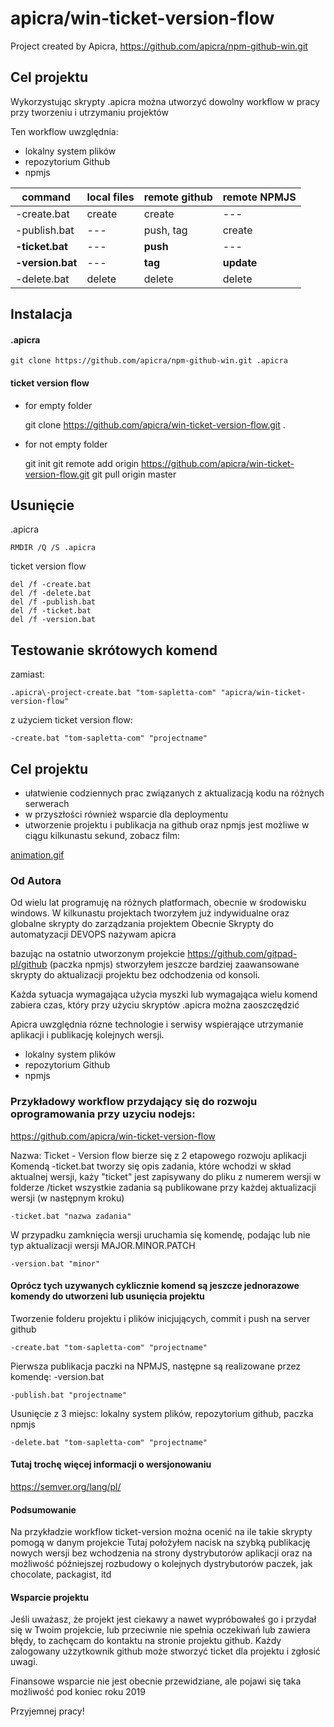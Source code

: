 # apicra/win-ticket-version-flow
Project created by Apicra, https://github.com/apicra/npm-github-win.git


## Cel projektu

Wykorzystując skrypty .apicra można utworzyć dowolny workflow w pracy przy tworzeniu i utrzymaniu projektów

Ten workflow uwzględnia:
+ lokalny system plików
+ repozytorium Github
+ npmjs

| command | local files | remote github | remote NPMJS |
| --- | --- | --- | --- |
| -create.bat | create | create | --- |
| -publish.bat | --- | push, tag | create |
| **-ticket.bat** | --- | **push** | --- |
| **-version.bat** | --- | **tag** | **update** |
| -delete.bat | delete | delete | delete |


## Instalacja

#### .apicra

    git clone https://github.com/apicra/npm-github-win.git .apicra

#### ticket version flow
+ for empty folder

    git clone https://github.com/apicra/win-ticket-version-flow.git .


+ for not empty folder

    git init
    git remote add origin https://github.com/apicra/win-ticket-version-flow.git
    git pull origin master


## Usunięcie

.apicra

    RMDIR /Q /S .apicra

ticket version flow

    del /f -create.bat
    del /f -delete.bat
    del /f -publish.bat
    del /f -ticket.bat
    del /f -version.bat

## Testowanie skrótowych komend
zamiast:

    .apicra\-project-create.bat "tom-sapletta-com" "apicra/win-ticket-version-flow"

z użyciem ticket version flow:

    -create.bat "tom-sapletta-com" "projectname"



## Cel projektu

+ ułatwienie codziennych prac związanych z aktualizacją kodu na różnych serwerach
+ w przyszłości również wsparcie dla deploymentu
+ utworzenie projektu i publikacja na github oraz npmjs jest możliwe w ciągu kilkunastu sekund, zobacz film:

[animation.gif](animation.gif)

### Od Autora

Od wielu lat programuję na różnych platformach, obecnie w środowisku windows.
W kilkunastu projektach tworzyłem już indywidualne oraz globalne skrypty do zarządzania projektem
Obecnie Skrypty do automatyzacji DEVOPS nazywam apicra

bazując na ostatnio utworzonym projekcie
https://github.com/gitpad-pl/github
(paczka npmjs) stworzyłem jeszcze bardziej zaawansowane skrypty do aktualizacji projektu bez odchodzenia od konsoli.

Każda sytuacja wymagająca użycia myszki lub wymagająca wielu komend zabiera czas, który przy użyciu skryptów .apicra można zaoszczędzić

Apicra uwzględnia rózne technologie i serwisy wspierające utrzymanie aplikacji i publikację kolejnych wersji.

+ lokalny system plików
+ repozytorium Github
+ npmjs

### Przykładowy workflow przydający się do rozwoju oprogramowania przy uzyciu nodejs:

https://github.com/apicra/win-ticket-version-flow


Nazwa: Ticket - Version flow bierze się z 2 etapowego rozwoju aplikacji
Komendą -ticket.bat tworzy się opis zadania, które wchodzi w skład aktualnej wersji, każy "ticket" jest zapisywany do pliku z numerem wersji w folderze /ticket
wszystkie zadania są publikowane przy każdej aktualizacji wersji (w następnym kroku)

    -ticket.bat "nazwa zadania"


W przypadku zamknięcia wersji uruchamia się komendę, podając lub nie typ aktualizacji wersji MAJOR.MINOR.PATCH

    -version.bat "minor"


#### Oprócz tych uzywanych cyklicznie komend są jeszcze jednorazowe komendy do utworzeni lub usunięcia projektu

Tworzenie folderu projektu i plików inicjujących, commit i push na server github

    -create.bat "tom-sapletta-com" "projectname"

Pierwsza publikacja paczki na NPMJS, następne są realizowane przez komendę: -version.bat

    -publish.bat "projectname"


Usunięcie z 3 miejsc: lokalny system plików, repozytorium github, paczka npmjs

    -delete.bat "tom-sapletta-com" "projectname"


#### Tutaj trochę więcej informacji o wersjonowaniu
https://semver.org/lang/pl/


#### Podsumowanie

Na przykładzie workflow ticket-version można ocenić na ile takie skrypty pomogą w danym projekcie
Tutaj położyłem nacisk na szybką publikację nowych wersji bez wchodzenia na strony dystrybutorów aplikacji
oraz na możliwość późniejszej rozbudowy o kolejnych dystrybutorów paczek, jak chocolate, packagist, itd


#### Wsparcie projektu
Jeśli uważasz, że projekt jest ciekawy a nawet wypróbowałeś go i przydał się w Twoim projekcie,
lub przeciwnie nie spełnia oczekiwań lub zawiera błędy, to zachęcam do kontaktu na stronie projektu github.
Każdy zalogowany użzytkownik github może stworzyć ticket dla projektu i zgłosić uwagi.

Finansowe wsparcie nie jest obecnie przewidziane, ale pojawi się taka możliwość pod koniec roku 2019

Przyjemnej pracy!
